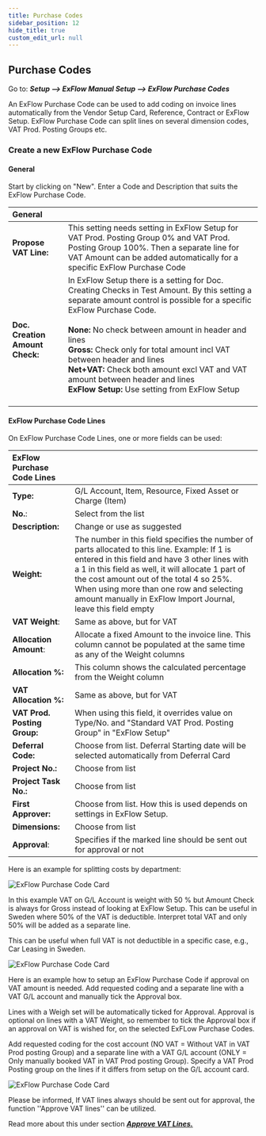 ```yaml
---
title: Purchase Codes
sidebar_position: 12
hide_title: true
custom_edit_url: null
---
```

## Purchase Codes
 
Go to: ***Setup \--\> ExFlow Manual Setup \--\> ExFlow Purchase Codes***
 
An ExFlow Purchase Code can be used to add coding on invoice lines automatically from the Vendor Setup Card, Reference, Contract or ExFlow Setup. ExFlow Purchase Code can split lines on several dimension codes, VAT Prod. Posting Groups etc.
 
### Create a new ExFlow Purchase Code
 
#### General
Start by clicking on "New". Enter a Code and Description that suits the ExFlow Purchase Code.
 
| General      |    |
|:-|:-|
| **Propose VAT Line:**             | This setting needs setting in ExFlow Setup for VAT Prod. Posting Group 0% and VAT Prod. Posting Group 100%. Then a separate line for VAT Amount can be added automatically for a specific ExFlow Purchase Code
| **Doc. Creation Amount Check:**   | In ExFlow Setup there is a setting for Doc. Creating Checks in Test Amount. By this setting a separate amount control is possible for a specific ExFlow Purchase Code. <br/><br/>**None:** No check between amount in header and lines <br/> **Gross:** Check only for total amount incl VAT between header and lines <br/>**Net+VAT:** Check both amount excl VAT and VAT amount between header and lines <br/>**ExFlow Setup:** Use setting from ExFlow Setup <br/><br/>
 
#### ExFlow Purchase Code Lines
 
On ExFlow Purchase Code Lines, one or more fields can be used:
 
| ExFlow Purchase Code Lines      | |
|:-|:-|
|**Type:**                      | G/L Account, Item, Resource, Fixed Asset or Charge (Item)
| **No.**:                      | Select from the list
| **Description:**              | Change or use as suggested
| **Weight:**                   | The number in this field specifies the number of parts allocated to this line. Example: If 1 is entered in this field and have 3 other lines with a 1 in this field as well, it will allocate 1 part of the cost amount out of the total 4 so 25%. When using more than one row and selecting amount manually in ExFlow Import Journal, leave this field empty
| **VAT Weight**:               | Same as above, but for VAT
| **Allocation Amount**:        | Allocate a fixed Amount to the invoice line. This column cannot be populated at the same time as any of the Weight columns
| **Allocation %:**             | This column shows the calculated percentage from the Weight column
| **VAT Allocation %:**         | Same as above, but for VAT
| **VAT Prod. Posting Group:**  | When using this field, it overrides value on Type/No. and "Standard VAT Prod. Posting Group" in "ExFlow Setup"
| **Deferral Code:**            | Choose from list. Deferral Starting date will be selected automatically from Deferral Card
| **Project No.:**                  | Choose from list
| **Project Task No.:**             | Choose from list
| **First Approver:**           | Choose from list. How this is used depends on settings in ExFlow Setup.
| **Dimensions:**               | Choose from list
| **Approval**:                 | Specifies if the marked line should be sent out for approval or not

 
Here is an example for splitting costs by department:
 
![ExFlow Purchase Code Card](@site/static/img/media/puchase-code-001.png)
 
In this example VAT on G/L Account is weight with 50 % but Amount Check is always for Gross instead of looking at ExFlow Setup. This can be useful in Sweden where 50% of the VAT is deductible. Interpret total VAT and only 50% will be added as a separate line. 
 
This can be useful when full VAT is not deductible in a specific case, e.g., Car Leasing in Sweden.
 
![ExFlow Purchase Code Card](@site/static/img/media/puchase-code-002.png)
 
Here is an example how to setup an ExFlow Purchase Code if approval on VAT amount is needed. Add requested coding and a separate line with a VAT G/L account and manually tick the Approval box.

Lines with a Weigh set will be automatically ticked for Approval. Approval is optional on lines with a VAT Weight, so remember to tick the Approval box if an approval on VAT is wished for, on the selected ExFLow Purchase Codes. 

Add requested coding for the cost account (NO VAT = Without VAT in VAT Prod posting Group) and a separate line with a VAT G/L account (ONLY = Only manually booked VAT in VAT Prod posting Group). Specify a VAT Prod Posting group on the lines if it differs from setup on the G/L account card.

![ExFlow Purchase Code Card](@site/static/img/media/puchase-code-003.png)


Please be informed, If VAT lines always should be sent out for approval, the function ''Approve VAT lines'' can be utilized.

Read more about this under section [***Approve VAT Lines.***](https://docs.signupsoftware.com/business-central/docs/user-manual/business-functionality/approve-vat-lines)
